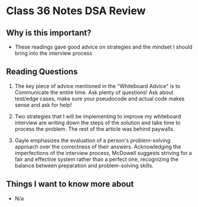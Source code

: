 # Class 36 Notes DSA Review

## Why is this important?

- These readings gave good advice on strategies and the mindset I should bring into the interview process

## Reading Questions

1. The key piece of advice mentioned in the "Whiteboard Advice" is to Communicate the entire time.  Ask plenty of questions! Ask about test/edge cases, make sure your pseudocode and actual code makes sense and ask for help!

2. Two strategies that I will be implementing to improve my whiteboard interview are writing down the steps of the solution and take time to process the problem.  The rest of the article was behind paywalls.

3. Gayle emphasizes the evaluation of a person's problem-solving approach over the correctness of their answers. Acknowledging the imperfections of the interview process, McDowell suggests striving for a fair and effective system rather than a perfect one, recognizing the balance between preparation and problem-solving skills.

## Things I want to know more about

- N/a